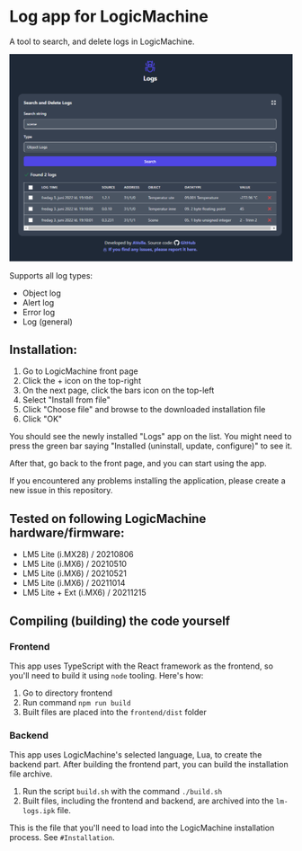 # Log app for LogicMachine

A tool to search, and delete logs in LogicMachine.

![Showcase image](https://github.com/mentisy/logicmachine-log/blob/main/showcase.png)

Supports all log types:
* Object log
* Alert log
* Error log
* Log (general)

## Installation:
1. Go to LogicMachine front page
2. Click the + icon on the top-right
3. On the next page, click the bars icon on the top-left
4. Select "Install from file"
5. Click "Choose file" and browse to the downloaded installation file
6. Click "OK"

You should see the newly installed "Logs" app on the list. You might
need to press the green bar saying "Installed (uninstall, update, configure)" to see it.

After that, go back to the front page, and you can start using the app.

If you encountered any problems installing the application, please create a new issue in this repository.

## Tested on following LogicMachine hardware/firmware:
* LM5 Lite (i.MX28) / 20210806
* LM5 Lite (i.MX6) / 20210510
* LM5 Lite (i.MX6) / 20210521
* LM5 Lite (i.MX6) / 20211014
* LM5 Lite + Ext (i.MX6) / 20211215

## Compiling (building) the code yourself
### Frontend
This app uses TypeScript with the React framework as the frontend, so you'll need to build
it using `node` tooling. Here's how:
1. Go to directory frontend
2. Run command `npm run build`
3. Built files are placed into the `frontend/dist` folder

### Backend
This app uses LogicMachine's selected language, Lua, to create the backend part. After building
the frontend part, you can build the installation file archive.
1. Run the script `build.sh` with the command `./build.sh`
2. Built files, including the frontend and backend, are archived into the `lm-logs.ipk` file.

This is the file that you'll need to load into the LogicMachine installation process. See `#Installation`.
